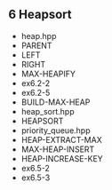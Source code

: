 6	Heapsort
--------------------------------------
- heap.hpp
 - PARENT
 - LEFT
 - RIGHT
 - MAX-HEAPIFY
 - ex6.2-2
 - ex6.2-5
 - BUILD-MAX-HEAP
- heap_sort.hpp
 - HEAPSORT
- priority_queue.hpp
 - HEAP-EXTRACT-MAX
 - MAX-HEAP-INSERT
 - HEAP-INCREASE-KEY
 - ex6.5-2
 - ex6.5-3

